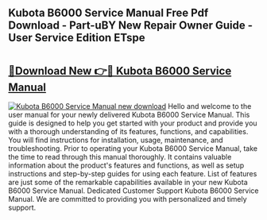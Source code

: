 ## Kubota B6000 Service Manual Free Pdf Download - Part-uBY New Repair Owner Guide - User Service Edition ETspe

# <h2><a href="http://bc95235.oget.top/?id=Kubota+B6000+Service+Manual">🔗Download New 👉🔴 Kubota B6000 Service Manual</a></h2>

[![Kubota B6000 Service Manual new download](https://i.imgur.com/5g1atiW.png)](http://bc95235.oget.top/?id=Kubota+B6000+Service+Manual)
Hello and welcome to the user manual for your newly delivered Kubota B6000 Service Manual. This guide is designed to help you get started with your product and provide you with a thorough understanding of its features, functions, and capabilities. You will find instructions for installation, usage, maintenance, and troubleshooting. Prior to operating your Kubota B6000 Service Manual, take the time to read through this manual thoroughly. It contains valuable information about the product's features and functions, as well as setup instructions and step-by-step guides for using each feature. List of features are just some of the remarkable capabilities available in your new Kubota B6000 Service Manual. Dedicated Customer Support Kubota B6000 Service Manual. We are committed to providing you with personalized and timely support.
